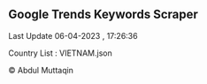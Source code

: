 

## Google Trends Keywords Scraper 
 
Last Update 06-04-2023 , 17:26:36

Country List :
VIETNAM.json



© Abdul Muttaqin 
